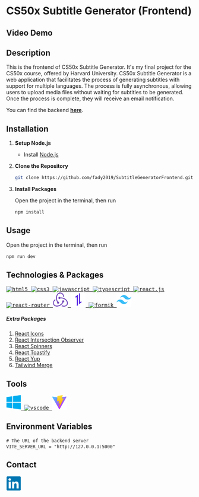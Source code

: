 # CS50x Subtitle Generator (Frontend)

## Video Demo

## Description

This is the frontend of CS50x Subtitle Generator. It's my final project for the CS50x course, offered by Harvard University. CS50x Subtitle Generator is a web application that facilitates the process of generating subtitles with support for multiple languages. The process is fully asynchronous, allowing users to upload media files without waiting for subtitles to be generated. Once the process is complete, they will receive an email notification.

You can find the backend [**here**](https://github.com/fady2019/SubtitleGeneratorBackend).

## Installation

1. **Setup Node.js**
    - Install [Node.js](https://nodejs.org/en/download/package-manager)
2. **Clone the Repository**
    ```bash
    git clone https://github.com/fady2019/SubtitleGeneratorFrontend.git
    ```
3. **Install Packages**

    Open the project in the terminal, then run

    ```bash
    npm install
    ```

## Usage

Open the project in the terminal, then run

```bash
npm run dev
```

## Technologies & Packages

<section>
  <kbd title="HTML5">
    <a href="https://www.w3.org/html/" target="_blank" rel="noreferrer"> 
      <img src="https://www.vectorlogo.zone/logos/w3_html5/w3_html5-icon.svg" alt="html5" width="40" height="40"/>
    </a>
  </kbd>
  <kbd title="CSS3">
    <a href="https://www.w3schools.com/css/" target="_blank" rel="noreferrer"> 
      <img src="https://www.vectorlogo.zone/logos/w3_css/w3_css-icon.svg" alt="css3" width="40" height="40"/> 
    </a>
  </kbd>
  <kbd title="JavaScript">
    <a href="https://developer.mozilla.org/en-US/docs/Web/JavaScript" target="_blank" rel="noreferrer"> 
      <img src="https://www.vectorlogo.zone/logos/javascript/javascript-icon.svg" alt="javascript" width="40" height="40"/> 
    </a>
  </kbd>
    <kbd title="TypeScript">
    <a href="https://www.typescriptlang.org/" target="_blank" rel="noreferrer"> 
      <img src="https://www.vectorlogo.zone/logos/typescriptlang/typescriptlang-icon.svg" alt="typescript" width="40" height="40"/> 
    </a>
  </kbd>
  <kbd title="React.js">
    <a href="https://reactjs.org/" target="_blank" rel="noreferrer"> 
      <img src="https://www.vectorlogo.zone/logos/reactjs/reactjs-icon.svg" alt="react.js" width="40" height="40"/> 
    </a> 
  </kbd>
  <kbd title="React Router">
    <a href="https://reactrouter.com" target="_blank" rel="noreferrer"> 
      <img src="https://github.com/get-icon/geticon/blob/master/icons/react-router.svg" alt="react-router" width="40" height="40"/> 
    </a> 
  </kbd>
  <kbd title="Redux">
    <a href="https://redux.js.org" target="_blank" rel="noreferrer"> 
      <img src="https://raw.githubusercontent.com/devicons/devicon/master/icons/redux/redux-original.svg" alt="redux" width="40" height="40"/> 
    </a> 
  </kbd>
  <kbd title="Axios">
    <a href="https://axios-http.com" target="_blank" rel="noreferrer"> 
      <img src="https://github.com/devicons/devicon/blob/master/icons/axios/axios-plain.svg" alt="axios" width="40" height="40"/> 
    </a> 
  </kbd>
  <kbd title="Formik">
    <a href="https://formik.org/" target="_blank" rel="noreferrer"> 
      <img src="https://github.com/get-icon/geticon/blob/master/icons/formik.svg" alt="formik" width="40" height="40"/> 
    </a> 
  </kbd>
  <kbd title="TailwindCSS">
    <a href="https://tailwindcss.com/docs/guides/vite" target="_blank" rel="noreferrer"> 
      <img src="https://github.com/devicons/devicon/blob/master/icons/tailwindcss/tailwindcss-original.svg" alt="tailwindcss" width="40" height="40"/> 
    </a> 
  </kbd>
</section>

##### Extra Packages

1. [React Icons](https://react-icons.github.io/react-icons/)
2. [React Intersection Observer](https://www.npmjs.com/package/react-intersection-observer)
3. [React Spinners](https://www.npmjs.com/package/react-spinners)
4. [React Toastify](https://www.npmjs.com/package/react-toastify)
5. [React Yup](https://www.npmjs.com/package/yup)
6. [Tailwind Merge](https://www.npmjs.com/package/tailwind-merge)

## Tools

<section>
  <kbd title="Windows">
    <a href="https://www.microsoft.com/en-us/windows" target="_blank" rel="noreferrer"> 
      <img src="https://github.com/devicons/devicon/blob/master/icons/windows8/windows8-original.svg" alt="windows" width="40" height="40"/> 
    </a>
  </kbd>
  <kbd title="Visual Studio Code">
    <a href="https://code.visualstudio.com/" target="_blank" rel="noreferrer"> 
      <img src="https://www.vectorlogo.zone/logos/visualstudio_code/visualstudio_code-icon.svg" alt="vscode" width="40" height="40"/> 
    </a>
  </kbd>
  <kbd title="Vite">
    <a href="https://vite.dev/guide/" target="_blank" rel="noreferrer"> 
      <img src="https://github.com/devicons/devicon/blob/master/icons/vitejs/vitejs-original.svg" alt="vite" width="40" height="40"/> 
    </a> 
  </kbd>
</section>

## Environment Variables

```.env
# The URL of the backend server
VITE_SERVER_URL = "http://127.0.0.1:5000"
```

## Contact

<section>
  <kbd title="Fady's LinkedIn">
    <a href="https://www.linkedin.com/in/fadygoher/" target="_blank" rel="noreferrer"> 
      <img src="https://github.com/devicons/devicon/blob/master/icons/linkedin/linkedin-original.svg" alt="Fady's LinkedIn" width="40" height="40"/>
    </a>  
  </kbd>
</section>

